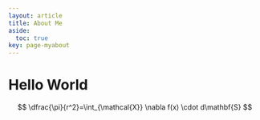 ```yaml
---
layout: article
title: About Me
aside:
  toc: true
key: page-myabout
---
```


# Hello World

$$
\dfrac{\pi}{r^2}=\int_{\mathcal{X}} \nabla f(x) \cdot d\mathbf{S}
$$
